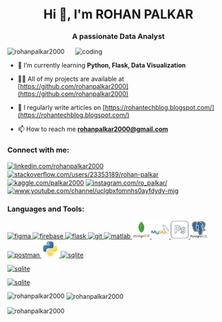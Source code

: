 <h1 align="center">Hi 👋, I'm ROHAN PALKAR</h1>
<h3 align="center">A passionate Data Analyst</h3>

<img align="right" alt="coding" width="350" src="https://prompti.ai/wp-content/uploads/2023/07/pcboi2.png">

<p align="left"> <img src="https://komarev.com/ghpvc/?username=rohanpalkar2000&label=Profile%20views&color=0e75b6&style=flat" alt="rohanpalkar2000" /> </p>

- 🌱 I’m currently learning **Python, Flask, Data Visualization**

- 👨‍💻 All of my projects are available at [https://github.com/rohanpalkar2000](https://github.com/rohanpalkar2000)

- 📝 I regularly write articles on [https://rohantechblog.blogspot.com/](https://rohantechblog.blogspot.com/)

- 📫 How to reach me **rohanpalkar2000@gmail.com**

<h3 align="left">Connect with me:</h3>
<p align="left">
<a href="https://linkedin.com/in/linkedin.com/rohanpalkar2000" target="blank"><img align="center" src="https://raw.githubusercontent.com/rahuldkjain/github-profile-readme-generator/master/src/images/icons/Social/linked-in-alt.svg" alt="linkedin.com/rohanpalkar2000" height="30" width="40" /></a>
<a href="https://stackoverflow.com/users/stackoverflow.com/users/23353189/rohan-palkar" target="blank"><img align="center" src="https://raw.githubusercontent.com/rahuldkjain/github-profile-readme-generator/master/src/images/icons/Social/stack-overflow.svg" alt="stackoverflow.com/users/23353189/rohan-palkar" height="30" width="40" /></a>
<a href="https://kaggle.com/kaggle.com/palkar2000" target="blank"><img align="center" src="https://raw.githubusercontent.com/rahuldkjain/github-profile-readme-generator/master/src/images/icons/Social/kaggle.svg" alt="kaggle.com/palkar2000" height="30" width="40" /></a>
<a href="https://instagram.com/instagram.com/ro_palkar/" target="blank"><img align="center" src="https://raw.githubusercontent.com/rahuldkjain/github-profile-readme-generator/master/src/images/icons/Social/instagram.svg" alt="instagram.com/ro_palkar/" height="30" width="40" /></a>
<a href="https://www.youtube.com/c/www.youtube.com/channel/uclgbxfomnhs0ayfdydy-mjg" target="blank"><img align="center" src="https://raw.githubusercontent.com/rahuldkjain/github-profile-readme-generator/master/src/images/icons/Social/youtube.svg" alt="www.youtube.com/channel/uclgbxfomnhs0ayfdydy-mjg" height="30" width="40" /></a>
</p>

<h3 align="left">Languages and Tools:</h3>
<p align="left">   
<a href="https://www.figma.com/" target="_blank" rel="noreferrer"> <img src="https://www.vectorlogo.zone/logos/figma/figma-icon.svg" alt="figma" width="40" height="40"/> </a> 
<a href="https://firebase.google.com/" target="_blank" rel="noreferrer"> <img src="https://www.vectorlogo.zone/logos/firebase/firebase-icon.svg" alt="firebase" width="40" height="40"/> </a> 
<a href="https://flask.palletsprojects.com/" target="_blank" rel="noreferrer"> <img src="https://www.vectorlogo.zone/logos/pocoo_flask/pocoo_flask-icon.svg" alt="flask" width="40" height="40"/> </a> 
<a href="https://git-scm.com/" target="_blank" rel="noreferrer"> <img src="https://www.vectorlogo.zone/logos/git-scm/git-scm-icon.svg" alt="git" width="40" height="40"/> </a>  
<a href="https://www.mathworks.com/" target="_blank" rel="noreferrer"> <img src="https://upload.wikimedia.org/wikipedia/commons/2/21/Matlab_Logo.png" alt="matlab" width="40" height="40"/> </a> 
<a href="https://www.mongodb.com/" target="_blank" rel="noreferrer"> <img src="https://raw.githubusercontent.com/devicons/devicon/master/icons/mongodb/mongodb-original-wordmark.svg" alt="mongodb" width="40" height="40"/> </a> 
<a href="https://www.mysql.com/" target="_blank" rel="noreferrer"> <img src="https://raw.githubusercontent.com/devicons/devicon/master/icons/mysql/mysql-original-wordmark.svg" alt="mysql" width="40" height="40"/> </a> 
<a href="https://www.photoshop.com/en" target="_blank" rel="noreferrer"> <img src="https://raw.githubusercontent.com/devicons/devicon/master/icons/photoshop/photoshop-line.svg" alt="photoshop" width="40" height="40"/> </a> 
<a href="https://www.postgresql.org" target="_blank" rel="noreferrer"> <img src="https://raw.githubusercontent.com/devicons/devicon/master/icons/postgresql/postgresql-original-wordmark.svg" alt="postgresql" width="40" height="40"/> </a> 
<a href="https://postman.com" target="_blank" rel="noreferrer"> <img src="https://www.vectorlogo.zone/logos/getpostman/getpostman-icon.svg" alt="postman" width="40" height="40"/> </a> 
<a href="https://www.python.org" target="_blank" rel="noreferrer"> <img src="https://raw.githubusercontent.com/devicons/devicon/master/icons/python/python-original.svg" alt="python" width="40" height="40"/> </a> 
<a href="https://www.sqlite.org/" target="_blank" rel="noreferrer"> <img src="https://www.vectorlogo.zone/logos/sqlite/sqlite-icon.svg" alt="sqlite" width="40" height="40"/> </a> </p>
<a href="https://app.powerbi.com/" target="_blank" rel="noreferrer"> <img src="https://www.advancedexcel.net/power-bi/images/power-bi-hero.jpg" alt="sqlite" width="70" height="40"/> </a> </p>
<a href="https://www.tableau.com/" target="_blank" rel="noreferrer"> <img src="https://media.licdn.com/dms/image/v2/D4E33AQHJ2njQGdDNdQ/productpage-image_1128_635/productpage-image_1128_635/0/1684483915227/vista_company_tableau_image?e=2147483647&v=beta&t=NoYRK-BukpDLO-GOpVfdD18mrSpvb9lkZ8R8UVHhe0M" alt="sqlite" width="70" height="40"/> </a> </p>

<p><img align="left" src="https://github-readme-stats.vercel.app/api/top-langs?username=rohanpalkar2000&show_icons=true&locale=en&layout=compact" alt="rohanpalkar2000" /></p>

<p>&nbsp;<img align="center" src="https://github-readme-stats.vercel.app/api?username=rohanpalkar2000&show_icons=true&locale=en" alt="rohanpalkar2000" /></p>

<p><img align="center" src="https://github-readme-streak-stats.herokuapp.com/?user=rohanpalkar2000&" alt="rohanpalkar2000" /></p>
